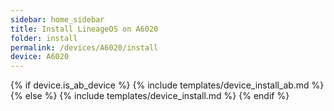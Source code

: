 ```yaml
---
sidebar: home_sidebar
title: Install LineageOS on A6020
folder: install
permalink: /devices/A6020/install
device: A6020
---
```

{% if device.is_ab_device %}
{% include templates/device_install_ab.md %}
{% else %}
{% include templates/device_install.md %}
{% endif %}
